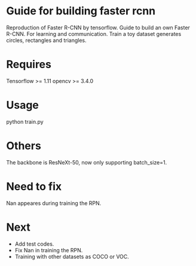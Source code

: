 # Guide for building faster rcnn
Reproduction of Faster R-CNN by tensorflow. Guide to build an own Faster R-CNN. 
For learning and communication.
Train a toy dataset generates circles, rectangles and triangles.

# Requires
Tensorflow >= 1.11
opencv >= 3.4.0

# Usage
python train.py

# Others
The backbone is ResNeXt-50, now only supporting batch_size=1.

# Need to fix
Nan appeares during training the RPN.

# Next
* Add test codes.
* Fix Nan in training the RPN.
* Training with other datasets as COCO or VOC.
